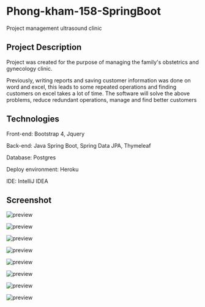 # Phong-kham-158-SpringBoot
Project management ultrasound clinic

## Project Description
Project was created for the purpose of managing the family's obstetrics and gynecology clinic.

Previously, writing reports and saving customer information was done on word and excel, this leads to some repeated operations and finding customers on excel takes a lot of time. The software will solve the above problems, reduce redundant operations, manage and find better customers

## Technologies
Front-end: Bootstrap 4, Jquery

Back-end: Java Spring Boot, Spring Data JPA, Thymeleaf

Database: Postgres

Deploy environment: Heroku

IDE: IntelliJ IDEA

## Screenshot
![preview](https://i.imgur.com/GZPwYsF.png)

![preview](https://i.imgur.com/Aia2NJJ.png)

![preview](https://i.imgur.com/1OX8b3g.png)

![preview](https://i.imgur.com/su4oCht.png)

![preview](https://i.imgur.com/u0aZfMx.png)

![preview](https://i.imgur.com/RHhnWUB.png)

![preview](https://i.imgur.com/iWdgSIL.png)

![preview](https://i.imgur.com/7aHrNPY.png)
